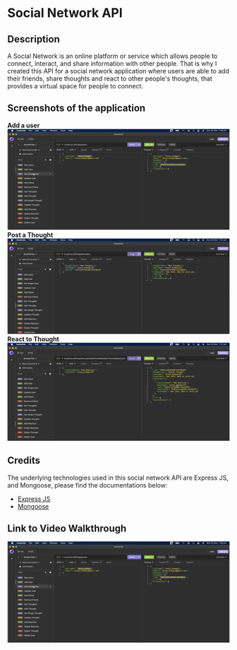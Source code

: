 # Social Network API

## Description

A Social Network is an online platform or service which allows people to connect, interact, and share information with other people.
That is why I created this API for a social network application where users are able to add their friends, share thoughts and react to other people's thoughts, that provides a virtual space for people to connect.


## Screenshots of the application

**Add a user**
![Adding a user](./assets/adduser.png)
**Post a Thought**
![Posting a Thought](./assets/createthought.png)
**React to Thought**
![Reacting to a Thought](./assets/addreaction.png)

## Credits

The underlying technologies used in this social network API are Express JS, and Mongoose, please find the documentations below:
- [Express JS](https://expressjs.com/)
- [Mongoose](https://www.npmjs.com/package/mongoose)

## Link to Video Walkthrough
[![Video thumbnail shows social network API](./assets/adduser.png)](https://drive.google.com/file/d/1LGMEkXMM8e5vRAlyToVT3mFkdZU0YS0h/view)

